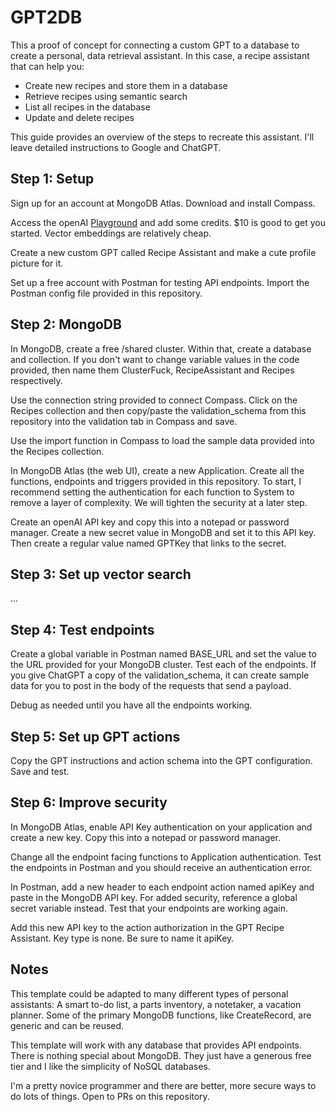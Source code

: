 # GPT2DB

This a proof of concept for connecting a custom GPT to a database to create a personal, data retrieval assistant. In this case, a recipe assistant that can help you:

* Create new recipes and store them in a database
* Retrieve recipes using semantic search
* List all recipes in the database
* Update and delete recipes

This guide provides an overview of the steps to recreate this assistant. I'll leave detailed instructions to Google and ChatGPT. 

## Step 1: Setup

Sign up for an account at MongoDB Atlas. Download and install Compass.

Access the openAI [Playground](https://platform.openai.com/playground) and add some credits. $10 is good to get you started. Vector embeddings are relatively cheap.

Create a new custom GPT called Recipe Assistant and make a cute profile picture for it. 

Set up a free account with Postman for testing API endpoints. Import the Postman config file provided in this repository. 

## Step 2: MongoDB

In MongoDB, create a free /shared cluster. Within that, create a database and collection. If you don't want to change variable values in the code provided, then name them ClusterFuck, RecipeAssistant and Recipes respectively.

Use the connection string provided  to connect Compass. Click on the Recipes collection and then copy/paste the validation_schema from this repository into the validation tab in Compass and save.

Use the import function in Compass to load the sample data provided into the Recipes collection. 

In MongoDB Atlas (the web UI), create a new Application. Create all the functions, endpoints and triggers provided in this repository. To start, I recommend setting the authentication for each function to System to remove a layer of complexity. We will tighten the security at a later step.

Create an openAI API key and copy this into a notepad or password manager. Create a new secret value in MongoDB and set it to this API key. Then create a regular value named GPTKey that links to the secret. 


## Step 3: Set up vector search
... 



## Step 4: Test endpoints

Create a global variable in Postman named BASE_URL and set the value to the URL provided for your MongoDB cluster. Test each of the endpoints. If you give ChatGPT a copy of the validation_schema, it can create sample data for you to post in the body of the requests that send a payload.

Debug as needed until you have all the endpoints working.


## Step 5: Set up GPT actions

Copy the GPT instructions and action schema into the GPT configuration. Save and test.


## Step 6: Improve security

In MongoDB Atlas, enable API Key authentication on your application and create a new key. Copy this into a notepad or password manager.

Change all the endpoint facing functions to Application authentication. Test the endpoints in Postman and you should receive an authentication error.

In Postman, add a new header to each endpoint action named apiKey and paste in the MongoDB API key. For added security, reference a global secret variable instead. Test that your endpoints are working again.

Add this new API key to the action authorization in the GPT Recipe Assistant. Key type is none. Be sure to name it apiKey.

## Notes

This template could be adapted to many different types of personal assistants: A smart to-do list, a parts inventory, a notetaker, a vacation planner. Some of the primary MongoDB functions, like CreateRecord, are generic and can be reused.

This template will work with any database that provides API endpoints. There is nothing special about MongoDB. They just have a generous free tier and I like the simplicity of NoSQL databases.

I'm a pretty novice programmer and there are better, more secure ways to do lots of things. Open to PRs on this repository. 
